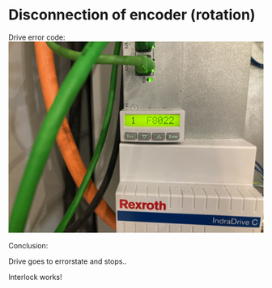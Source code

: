 # Disconnection of encoder (rotation)

Drive error code:
![Drive error](driveError.jpeg)

Conclusion:

Drive goes to errorstate and stops..

Interlock works!

